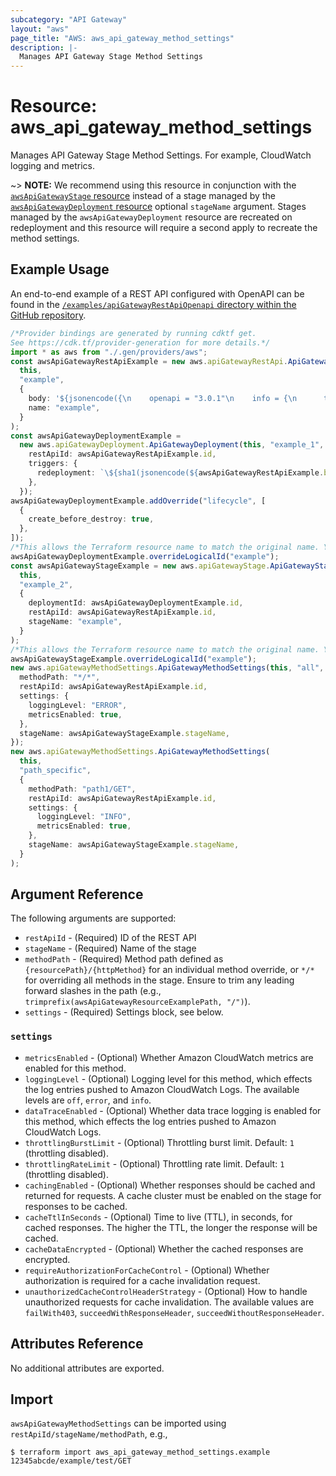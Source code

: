 ```yaml
---
subcategory: "API Gateway"
layout: "aws"
page_title: "AWS: aws_api_gateway_method_settings"
description: |-
  Manages API Gateway Stage Method Settings
---
```


# Resource: aws\_api\_gateway\_method\_settings

Manages API Gateway Stage Method Settings. For example, CloudWatch logging and metrics.

\~> **NOTE:** We recommend using this resource in conjunction with the [`awsApiGatewayStage` resource](api_gateway_stage.html) instead of a stage managed by the [`awsApiGatewayDeployment` resource](api_gateway_deployment.html) optional `stageName` argument. Stages managed by the `awsApiGatewayDeployment` resource are recreated on redeployment and this resource will require a second apply to recreate the method settings.

## Example Usage

An end-to-end example of a REST API configured with OpenAPI can be found in the [`/examples/apiGatewayRestApiOpenapi` directory within the GitHub repository](https://github.com/hashicorp/terraform-provider-aws/tree/main/examples/api-gateway-rest-api-openapi).

```typescript
/*Provider bindings are generated by running cdktf get.
See https://cdk.tf/provider-generation for more details.*/
import * as aws from "./.gen/providers/aws";
const awsApiGatewayRestApiExample = new aws.apiGatewayRestApi.ApiGatewayRestApi(
  this,
  "example",
  {
    body: '${jsonencode({\n    openapi = "3.0.1"\n    info = {\n      title   = "example"\n      version = "1.0"\n    }\n    paths = {\n      "/path1" = {\n        get = {\n          x-amazon-apigateway-integration = {\n            httpMethod           = "GET"\n            payloadFormatVersion = "1.0"\n            type                 = "HTTP_PROXY"\n            uri                  = "https://ip-ranges.amazonaws.com/ip-ranges.json"\n          }\n        }\n      }\n    }\n  })}',
    name: "example",
  }
);
const awsApiGatewayDeploymentExample =
  new aws.apiGatewayDeployment.ApiGatewayDeployment(this, "example_1", {
    restApiId: awsApiGatewayRestApiExample.id,
    triggers: {
      redeployment: `\${sha1(jsonencode(${awsApiGatewayRestApiExample.body}))}`,
    },
  });
awsApiGatewayDeploymentExample.addOverride("lifecycle", [
  {
    create_before_destroy: true,
  },
]);
/*This allows the Terraform resource name to match the original name. You can remove the call if you don't need them to match.*/
awsApiGatewayDeploymentExample.overrideLogicalId("example");
const awsApiGatewayStageExample = new aws.apiGatewayStage.ApiGatewayStage(
  this,
  "example_2",
  {
    deploymentId: awsApiGatewayDeploymentExample.id,
    restApiId: awsApiGatewayRestApiExample.id,
    stageName: "example",
  }
);
/*This allows the Terraform resource name to match the original name. You can remove the call if you don't need them to match.*/
awsApiGatewayStageExample.overrideLogicalId("example");
new aws.apiGatewayMethodSettings.ApiGatewayMethodSettings(this, "all", {
  methodPath: "*/*",
  restApiId: awsApiGatewayRestApiExample.id,
  settings: {
    loggingLevel: "ERROR",
    metricsEnabled: true,
  },
  stageName: awsApiGatewayStageExample.stageName,
});
new aws.apiGatewayMethodSettings.ApiGatewayMethodSettings(
  this,
  "path_specific",
  {
    methodPath: "path1/GET",
    restApiId: awsApiGatewayRestApiExample.id,
    settings: {
      loggingLevel: "INFO",
      metricsEnabled: true,
    },
    stageName: awsApiGatewayStageExample.stageName,
  }
);

```

## Argument Reference

The following arguments are supported:

* `restApiId` - (Required) ID of the REST API
* `stageName` - (Required) Name of the stage
* `methodPath` - (Required) Method path defined as `{resourcePath}/{httpMethod}` for an individual method override, or `*/*` for overriding all methods in the stage. Ensure to trim any leading forward slashes in the path (e.g., `trimprefix(awsApiGatewayResourceExamplePath, "/")`).
* `settings` - (Required) Settings block, see below.

### `settings`

* `metricsEnabled` - (Optional) Whether Amazon CloudWatch metrics are enabled for this method.
* `loggingLevel` - (Optional) Logging level for this method, which effects the log entries pushed to Amazon CloudWatch Logs. The available levels are `off`, `error`, and `info`.
* `dataTraceEnabled` - (Optional) Whether data trace logging is enabled for this method, which effects the log entries pushed to Amazon CloudWatch Logs.
* `throttlingBurstLimit` - (Optional) Throttling burst limit. Default: `1` (throttling disabled).
* `throttlingRateLimit` - (Optional) Throttling rate limit. Default: `1` (throttling disabled).
* `cachingEnabled` - (Optional) Whether responses should be cached and returned for requests. A cache cluster must be enabled on the stage for responses to be cached.
* `cacheTtlInSeconds` - (Optional) Time to live (TTL), in seconds, for cached responses. The higher the TTL, the longer the response will be cached.
* `cacheDataEncrypted` - (Optional) Whether the cached responses are encrypted.
* `requireAuthorizationForCacheControl` - (Optional) Whether authorization is required for a cache invalidation request.
* `unauthorizedCacheControlHeaderStrategy` - (Optional) How to handle unauthorized requests for cache invalidation. The available values are `failWith403`, `succeedWithResponseHeader`, `succeedWithoutResponseHeader`.

## Attributes Reference

No additional attributes are exported.

## Import

`awsApiGatewayMethodSettings` can be imported using `restApiId/stageName/methodPath`, e.g.,

```console
$ terraform import aws_api_gateway_method_settings.example 12345abcde/example/test/GET
```
